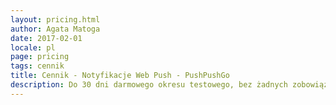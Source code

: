 ```yaml
---
layout: pricing.html
author: Agata Matoga
date: 2017-02-01
locale: pl
page: pricing
tags: cennik
title: Cennik - Notyfikacje Web Push - PushPushGo
description: Do 30 dni darmowego okresu testowego, bez żadnych zobowiązań. 24-godzinna obsługa klienta. Wybierz plan idealny dla siebie i zacznij korzystać z PushPushGo.
---
```

